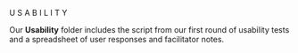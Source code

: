 U S A B I L I T Y

Our **Usability** folder includes the script from our first round of usability tests and a spreadsheet of user responses and facilitator notes.
